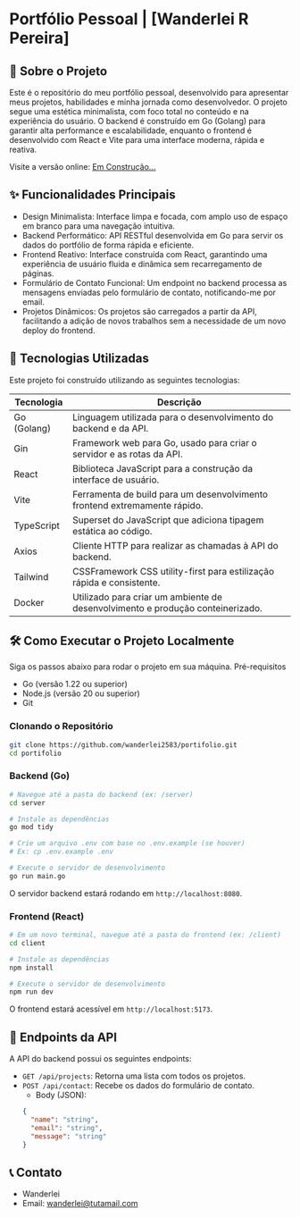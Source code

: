 # Portfólio Pessoal | [Wanderlei R Pereira]

## 📖 Sobre o Projeto
Este é o repositório do meu portfólio pessoal, desenvolvido para apresentar meus projetos, habilidades e minha jornada como desenvolvedor. O projeto segue uma estética minimalista, com foco total no conteúdo e na experiência do usuário.
O backend é construído em Go (Golang) para garantir alta performance e escalabilidade, enquanto o frontend é desenvolvido com React e Vite para uma interface moderna, rápida e reativa.

Visite a versão online: [Em Construção...](./assets/under-construction-2891888_960_720.jpg)

## ✨ Funcionalidades Principais
* Design Minimalista:  Interface limpa e focada, com amplo uso de espaço em branco para uma navegação intuitiva.
* Backend Performático: API RESTful desenvolvida em Go para servir os dados do portfólio de forma rápida e eficiente.
* Frontend Reativo: Interface construída com React, garantindo uma experiência de usuário fluida e dinâmica sem recarregamento de páginas.
* Formulário de Contato Funcional: Um endpoint no backend processa as mensagens enviadas pelo formulário de contato, notificando-me por email.
* Projetos Dinâmicos: Os projetos são carregados a partir da API, facilitando a adição de novos trabalhos sem a necessidade de um novo deploy do frontend.

## 🚀 Tecnologias Utilizadas
Este projeto foi construído utilizando as seguintes tecnologias:

| Tecnologia | Descrição | 
|------------ | --------- |
| Go (Golang) | Linguagem utilizada para o desenvolvimento do backend e da API.|
| Gin | Framework web para Go, usado para criar o servidor e as rotas da API.|
| React | Biblioteca JavaScript para a construção da interface de usuário.|
| Vite | Ferramenta de build para um desenvolvimento frontend extremamente rápido.|
| TypeScript |  Superset do JavaScript que adiciona tipagem estática ao código.|
| Axios | Cliente HTTP para realizar as chamadas à API do backend.|
| Tailwind | CSSFramework CSS utility-first para estilização rápida e consistente.| 
| Docker | Utilizado para criar um ambiente de desenvolvimento e produção conteinerizado.|

## 🛠️ Como Executar o Projeto Localmente
Siga os passos abaixo para rodar o projeto em sua máquina.
Pré-requisitos
* Go (versão 1.22 ou superior)
* Node.js (versão 20 ou superior)
* Git

### Clonando o Repositório
```sh 
git clone https://github.com/wanderlei2583/portifolio.git
cd portifolio

```
### Backend (Go)
~~~sh 
# Navegue até a pasta do backend (ex: /server)
cd server

# Instale as dependências
go mod tidy

# Crie um arquivo .env com base no .env.example (se houver)
# Ex: cp .env.example .env

# Execute o servidor de desenvolvimento
go run main.go
~~~

O servidor backend estará rodando em `http://localhost:8080`.

### Frontend (React)
~~~sh 
# Em um novo terminal, navegue até a pasta do frontend (ex: /client)
cd client

# Instale as dependências
npm install

# Execute o servidor de desenvolvimento
npm run dev
~~~

O frontend estará acessível em `http://localhost:5173`.

## 📝 Endpoints da API
A API do backend possui os seguintes endpoints:
* `GET /api/projects`: Retorna uma lista com todos os projetos.
* `POST /api/contact`: Recebe os dados do formulário de contato.
    * Body (JSON):
    ~~~json 
    {
      "name": "string",
      "email": "string",
      "message": "string"
    }
    ~~~

## 📞 Contato
* Wanderlei 
* Email: wanderlei@tutamail.com

